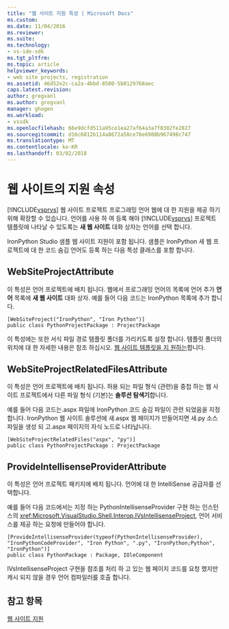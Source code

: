 ```yaml
---
title: "웹 사이트 지원 특성 | Microsoft Docs"
ms.custom: 
ms.date: 11/04/2016
ms.reviewer: 
ms.suite: 
ms.technology:
- vs-ide-sdk
ms.tgt_pltfrm: 
ms.topic: article
helpviewer_keywords:
- web site projects, registration
ms.assetid: 46d52e2c-ca2a-4bbd-8500-5b0129768aec
caps.latest.revision: 
author: gregvanl
ms.author: gregvanl
manager: ghogen
ms.workload:
- vssdk
ms.openlocfilehash: 66e9dcfd511a95ce1ea27af64a3a7f8302fe2827
ms.sourcegitcommit: d16c6812b114a8672a58ce78e6988b967498c747
ms.translationtype: MT
ms.contentlocale: ko-KR
ms.lasthandoff: 03/02/2018
---
```

# <a name="web-site-support-attributes"></a>웹 사이트의 지원 속성
[!INCLUDE[vsprvs](../../code-quality/includes/vsprvs_md.md)] 웹 사이트 프로젝트 프로그래밍 언어 웹에 대 한 지원을 제공 하기 위해 확장할 수 있습니다. 언어를 사용 하 여 등록 해야 [!INCLUDE[vsprvs](../../code-quality/includes/vsprvs_md.md)] 프로젝트 템플릿에 나타날 수 있도록는 **새 웹 사이트** 대화 상자는 언어를 선택 합니다.

IronPython Studio 샘플 웹 사이트 지원이 포함 됩니다. 샘플은 IronPython 새 웹 프로젝트에 대 한 코드 숨김 언어도 등록 하는 다음 특성 클래스를 포함 합니다.

## <a name="websiteprojectattribute"></a>WebSiteProjectAttribute
 이 특성은 언어 프로젝트에 배치 됩니다. 웹에서 프로그래밍 언어의 목록에 언어 추가 **언어** 목록에 **새 웹 사이트** 대화 상자. 예를 들어 다음 코드는 IronPython 목록에 추가 합니다.

```
[WebSiteProject("IronPython", "Iron Python")]
public class PythonProjectPackage : ProjectPackage
```

 이 특성에는 또한 서식 파일 경로 템플릿 폴더를 가리키도록 설정 합니다. 템플릿 폴더의 위치에 대 한 자세한 내용은 참조 하십시오. [웹 사이트 템플릿을 지 원하는](../../extensibility/internals/web-site-support-templates.md)합니다.

## <a name="websiteprojectrelatedfilesattribute"></a>WebSiteProjectRelatedFilesAttribute
 이 특성은 언어 프로젝트에 배치 됩니다. 허용 되는 파일 형식 (관련)을 중첩 하는 웹 사이트 프로젝트에서 다른 파일 형식 (기본)는 **솔루션 탐색기**합니다.

 예를 들어 다음 코드는.aspx 파일에 IronPython 코드 숨김 파일이 관련 되었음을 지정 합니다. IronPython 웹 사이트 솔루션에 새.aspx 웹 페이지가 만들어지면 새.py 소스 파일을 생성 되 고.aspx 페이지의 자식 노드로 나타납니다.

```
[WebSiteProjectRelatedFiles("aspx", "py")]
public class PythonProjectPackage : ProjectPackage
```

## <a name="provideintellisenseproviderattribute"></a>ProvideIntellisenseProviderAttribute
 이 특성은 언어 프로젝트 패키지에 배치 됩니다. 언어에 대 한 IntelliSense 공급자를 선택합니다.

 예를 들어 다음 코드에서는 지정 하는 PythonIntellisenseProvider 구현 하는 인스턴스의 <xref:Microsoft.VisualStudio.Shell.Interop.IVsIntellisenseProject>, 언어 서비스를 제공 하는 요청에 만들어야 합니다.

```
[ProvideIntellisenseProvider(typeof(PythonIntellisenseProvider), "IronPythonCodeProvider", "Iron Python", ".py", "IronPython;Python", "IronPython")]
public class PythonPackage : Package, IOleComponent
```

 IVsIntellisenseProject 구현을 참조를 처리 하 고 있는 웹 페이지 코드를 요청 했지만 캐시 되지 않을 경우 언어 컴파일러를 호출 합니다.

## <a name="see-also"></a>참고 항목
 [웹 사이트 지원](../../extensibility/internals/web-site-support.md)